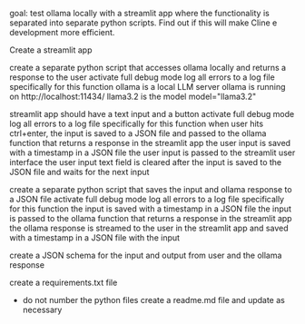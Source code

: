 goal: test ollama locally with a streamlit app where the functionality is separated into separate python scripts. Find out if this will make Cline e development more efficient.

Create a streamlit app

create a separate python script that accesses ollama locally and returns a response to the user
activate full debug mode
log all errors to a log file specifically for this function
ollama is a local LLM server
ollama is running on http://localhost:11434/
llama3.2 is the model
model="llama3.2"


streamlit app should have a text input and a button
activate full debug mode
log all errors to a log file specifically for this function
when user hits ctrl+enter, the input is saved to a JSON file and passed to the ollama function that returns a response in the streamlit app
the user input is saved with a timestamp in a JSON file
the user input is passed to the streamlit user interface
the user input text field is cleared after the input is saved to the JSON file and waits for the next input



create a separate python script that saves the input and ollama response to a JSON file
activate full debug mode
log all errors to a log file specifically for this function
the input is saved with a timestamp in a JSON file
the input is passed to the ollama function that returns a response in the streamlit app
the ollama response is streamed to the user in the streamlit app and saved with a timestamp in a JSON file with the input

create a JSON schema for the input and output from user and the ollama response


create a requirements.txt file
- do not number the python files
create a readme.md file and update as necessary



